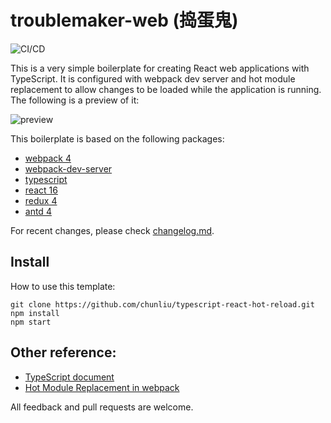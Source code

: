 # troublemaker-web  (捣蛋鬼)

![CI/CD](https://github.com/chunliu/typescript-react-hot-reload/workflows/CI/CD/badge.svg)

This is a very simple boilerplate for creating React web applications with TypeScript. It is configured with webpack dev server and hot module replacement to allow changes to be loaded while the application is running. The following is a preview of it:

![preview](preview.png)

This boilerplate is based on the following packages:

* [webpack 4](https://webpack.js.org/)
* [webpack-dev-server](https://github.com/webpack/webpack-dev-server)
* [typescript](http://www.typescriptlang.org/)
* [react 16](https://reactjs.org/)
* [redux 4](https://redux.js.org/introduction)
* [antd 4](https://github.com/ant-design/ant-design/issues/21656)

For recent changes, please check [changelog.md](./CHANGELOG.md).

## Install

How to use this template:

```shell
git clone https://github.com/chunliu/typescript-react-hot-reload.git
npm install
npm start
```

## Other reference:

* [TypeScript document](https://www.typescriptlang.org/docs/handbook/react-&-webpack.html)
* [Hot Module Replacement in webpack](https://webpack.js.org/concepts/hot-module-replacement/)

All feedback and pull requests are welcome.
